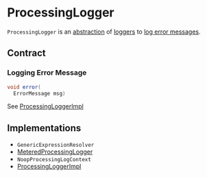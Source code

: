 # ProcessingLogger

`ProcessingLogger` is an [abstraction](#contract) of [loggers](#implementations) to [log error messages](#error).

## Contract

### <span id="error"> Logging Error Message

```java
void error(
  ErrorMessage msg)
```

See [ProcessingLoggerImpl](ProcessingLoggerImpl.md#error)

## Implementations

* `GenericExpressionResolver`
* [MeteredProcessingLogger](MeteredProcessingLogger.md)
* `NoopProcessingLogContext`
* [ProcessingLoggerImpl](ProcessingLoggerImpl.md)
